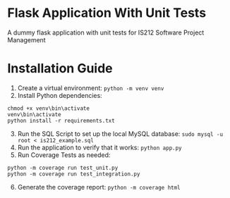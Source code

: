 # Flask Application With Unit Tests
A dummy flask application with unit tests for IS212 Software Project Management

# Installation Guide
1. Create a virtual environment: `python -m venv venv`
2. Install Python dependencies:
```
chmod +x venv\bin\activate
venv\bin\activate
python install -r requirements.txt
```
3. Run the SQL Script to set up the local MySQL database:  `sudo mysql -u root < is212_example.sql`
4. Run the application to verify that it works: `python app.py`
5. Run Coverage Tests as needed:
```
python -m coverage run test_unit.py 
python -m coverage run test_integration.py 
```
6. Generate the coverage report: `python -m coverage html`
